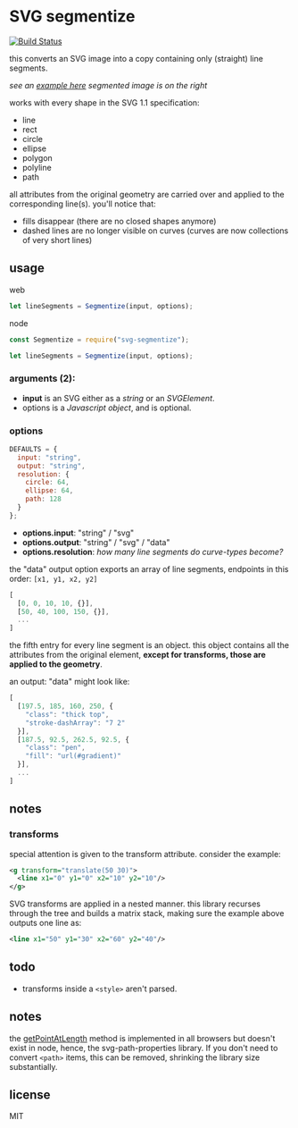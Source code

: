 # SVG segmentize

[![Build Status](https://travis-ci.org/robbykraft/svg-segmentize.svg?branch=master)](https://travis-ci.org/robbykraft/svg-segmentize)

this converts an SVG image into a copy containing only (straight) line segments.

*see an [example here](https://robbykraft.github.io/svg-segmentize/test/) segmented image is on the right*

works with every shape in the SVG 1.1 specification:

- line
- rect
- circle
- ellipse
- polygon
- polyline
- path

all attributes from the original geometry are carried over and applied to the corresponding line(s). you'll notice that:

- fills disappear (there are no closed shapes anymore)
- dashed lines are no longer visible on curves (curves are now collections of very short lines)

## usage

web

```javascript
let lineSegments = Segmentize(input, options);
```

node

```javascript
const Segmentize = require("svg-segmentize");

let lineSegments = Segmentize(input, options);
```

### arguments (2):

- **input** is an SVG either as a *string* or an *SVGElement*.
- options is a *Javascript object*, and is optional. 

### options

```javascript
DEFAULTS = {
  input: "string",
  output: "string",
  resolution: {
    circle: 64,
    ellipse: 64,
    path: 128
  }
};
```

- **options.input**: "string" / "svg"
- **options.output**: "string" / "svg" / "data"
- **options.resolution**: *how many line segments do curve-types become?*

the "data" output option exports an array of line segments, endpoints in this order: `[x1, y1, x2, y2]`

```javascript
[
  [0, 0, 10, 10, {}],
  [50, 40, 100, 150, {}],
  ...
]
```

the fifth entry for every line segment is an object. this object contains all the attributes from the original element, **except for transforms, those are applied to the geometry**.

an output: "data" might look like:

```javascript
[
  [197.5, 185, 160, 250, {
    "class": "thick top",
    "stroke-dashArray": "7 2"
  }],
  [187.5, 92.5, 262.5, 92.5, {
    "class": "pen",
    "fill": "url(#gradient)"
  }],
  ...
]
```

## notes

### transforms

special attention is given to the transform attribute. consider the example:

```xml
<g transform="translate(50 30)">
  <line x1="0" y1="0" x2="10" y2="10"/>
</g>
```

SVG transforms are applied in a nested manner. this library recurses through the tree and builds a matrix stack, making sure the example above outputs one line as:

```xml
<line x1="50" y1="30" x2="60" y2="40"/>
```

## todo

- transforms inside a `<style>` aren't parsed.

## notes

the [getPointAtLength](https://developer.mozilla.org/en-US/docs/Web/API/SVGGeometryElement/getPointAtLength) method is implemented in all browsers but doesn't exist in node, hence, the svg-path-properties library. If you don't need to convert `<path>` items, this can be removed, shrinking the library size substantially.

## license

MIT
